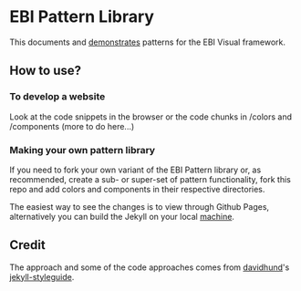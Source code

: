 # EBI Pattern Library
This documents and [demonstrates](https://ebiwd.github.io/EBI-Pattern-library/) patterns for the EBI Visual framework.

## How to use?

### To develop a website
Look at the code snippets in the browser or the code chunks in /colors and /components (more to do here...)

### Making your own pattern library
If you need to fork your own variant of the EBI Pattern library or, as recommended, create a sub- or super-set of pattern functionality, fork this repo and add colors and components in their respective directories.

The easiest way to see the changes is to view through Github Pages, alternatively you can build the Jekyll on your local [machine](https://jekyllrb.com/docs/usage/).

## Credit
The approach and some of the code approaches comes from [davidhund](https://github.com/davidhund)'s [jekyll-styleguide](https://github.com/davidhund/jekyll-styleguide).
